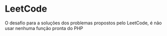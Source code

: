 # LeetCode

O desafio para a soluções dos problemas propostos pelo LeetCode, é não usar nenhuma função pronta do PHP
